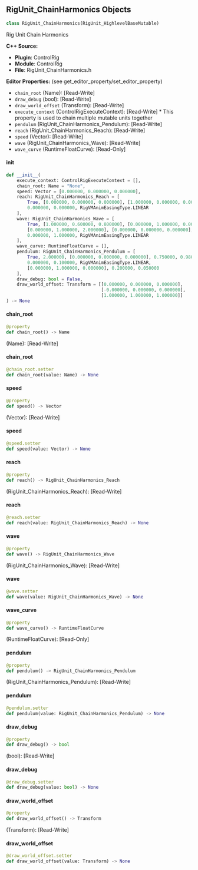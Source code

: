 ## RigUnit_ChainHarmonics Objects

```python
class RigUnit_ChainHarmonics(RigUnit_HighlevelBaseMutable)
```

Rig Unit Chain Harmonics

**C++ Source:**

- **Plugin**: ControlRig
- **Module**: ControlRig
- **File**: RigUnit_ChainHarmonics.h

**Editor Properties:** (see get_editor_property/set_editor_property)

- ``chain_root`` (Name):  [Read-Write]
- ``draw_debug`` (bool):  [Read-Write]
- ``draw_world_offset`` (Transform):  [Read-Write]
- ``execute_context`` (ControlRigExecuteContext):  [Read-Write] * This property is used to chain multiple mutable units together
- ``pendulum`` (RigUnit_ChainHarmonics_Pendulum):  [Read-Write]
- ``reach`` (RigUnit_ChainHarmonics_Reach):  [Read-Write]
- ``speed`` (Vector):  [Read-Write]
- ``wave`` (RigUnit_ChainHarmonics_Wave):  [Read-Write]
- ``wave_curve`` (RuntimeFloatCurve):  [Read-Only]

<a id="unreal.RigUnit_ChainHarmonics.__init__"></a>

#### __init__

```python
def __init__(
    execute_context: ControlRigExecuteContext = [],
    chain_root: Name = "None",
    speed: Vector = [0.000000, 0.000000, 0.000000],
    reach: RigUnit_ChainHarmonics_Reach = [
        True, [0.000000, 0.000000, 0.000000], [1.000000, 0.000000, 0.000000],
        0.000000, 0.000000, RigVMAnimEasingType.LINEAR
    ],
    wave: RigUnit_ChainHarmonics_Wave = [
        True, [1.000000, 0.600000, 0.800000], [0.000000, 1.000000, 0.000000],
        [0.000000, 1.000000, 2.000000], [0.000000, 0.000000, 0.000000],
        0.000000, 1.000000, RigVMAnimEasingType.LINEAR
    ],
    wave_curve: RuntimeFloatCurve = [],
    pendulum: RigUnit_ChainHarmonics_Pendulum = [
        True, 2.000000, [0.000000, 0.000000, 0.000000], 0.750000, 0.980000,
        0.000000, 0.100000, RigVMAnimEasingType.LINEAR,
        [0.000000, 1.000000, 0.000000], 0.200000, 0.050000
    ],
    draw_debug: bool = False,
    draw_world_offset: Transform = [[0.000000, 0.000000, 0.000000],
                                    [-0.000000, 0.000000, 0.000000],
                                    [1.000000, 1.000000, 1.000000]]
) -> None
```

<a id="unreal.RigUnit_ChainHarmonics.chain_root"></a>

#### chain_root

```python
@property
def chain_root() -> Name
```

(Name):  [Read-Write]

<a id="unreal.RigUnit_ChainHarmonics.chain_root"></a>

#### chain_root

```python
@chain_root.setter
def chain_root(value: Name) -> None
```

<a id="unreal.RigUnit_ChainHarmonics.speed"></a>

#### speed

```python
@property
def speed() -> Vector
```

(Vector):  [Read-Write]

<a id="unreal.RigUnit_ChainHarmonics.speed"></a>

#### speed

```python
@speed.setter
def speed(value: Vector) -> None
```

<a id="unreal.RigUnit_ChainHarmonics.reach"></a>

#### reach

```python
@property
def reach() -> RigUnit_ChainHarmonics_Reach
```

(RigUnit_ChainHarmonics_Reach):  [Read-Write]

<a id="unreal.RigUnit_ChainHarmonics.reach"></a>

#### reach

```python
@reach.setter
def reach(value: RigUnit_ChainHarmonics_Reach) -> None
```

<a id="unreal.RigUnit_ChainHarmonics.wave"></a>

#### wave

```python
@property
def wave() -> RigUnit_ChainHarmonics_Wave
```

(RigUnit_ChainHarmonics_Wave):  [Read-Write]

<a id="unreal.RigUnit_ChainHarmonics.wave"></a>

#### wave

```python
@wave.setter
def wave(value: RigUnit_ChainHarmonics_Wave) -> None
```

<a id="unreal.RigUnit_ChainHarmonics.wave_curve"></a>

#### wave_curve

```python
@property
def wave_curve() -> RuntimeFloatCurve
```

(RuntimeFloatCurve):  [Read-Only]

<a id="unreal.RigUnit_ChainHarmonics.pendulum"></a>

#### pendulum

```python
@property
def pendulum() -> RigUnit_ChainHarmonics_Pendulum
```

(RigUnit_ChainHarmonics_Pendulum):  [Read-Write]

<a id="unreal.RigUnit_ChainHarmonics.pendulum"></a>

#### pendulum

```python
@pendulum.setter
def pendulum(value: RigUnit_ChainHarmonics_Pendulum) -> None
```

<a id="unreal.RigUnit_ChainHarmonics.draw_debug"></a>

#### draw_debug

```python
@property
def draw_debug() -> bool
```

(bool):  [Read-Write]

<a id="unreal.RigUnit_ChainHarmonics.draw_debug"></a>

#### draw_debug

```python
@draw_debug.setter
def draw_debug(value: bool) -> None
```

<a id="unreal.RigUnit_ChainHarmonics.draw_world_offset"></a>

#### draw_world_offset

```python
@property
def draw_world_offset() -> Transform
```

(Transform):  [Read-Write]

<a id="unreal.RigUnit_ChainHarmonics.draw_world_offset"></a>

#### draw_world_offset

```python
@draw_world_offset.setter
def draw_world_offset(value: Transform) -> None
```

<a id="unreal.RigUnit_ChainHarmonicsPerItem"></a>